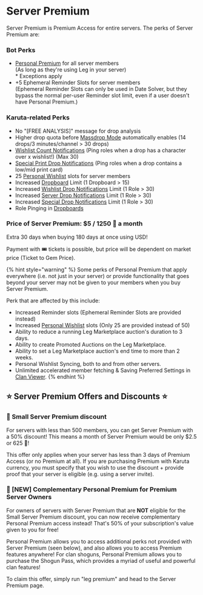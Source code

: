 # Server Premium

Server Premium is Premium Access for entire servers. The perks of Server Premium are:

### Bot Perks

* [Personal Premium](personal-premium.md) for all server members\
  (As long as they're using Leg in your server)\
  \* Exceptions apply
* \+5 Ephemeral Reminder Slots for server members\
  (Ephemeral Reminder Slots can only be used in Date Solver, but they bypass the normal per-user Reminder slot limit, even if a user doesn't have Personal Premium.)

### Karuta-related Perks

* No "\[FREE ANALYSIS]" message for drop analysis
* Higher drop quota before [Massdrop Mode](broken-reference) automatically enables (14 drops/3 minutes/channel > 30 drops)
* [Wishlist Count Notifications](../../admin-management/drop-notifications/wishlist-count-notifications.md) (Ping roles when a drop has a character over x wishlist!) (Max 30)
* [Special Print Drop Notifications](../../admin-management/drop-notifications/special-drop-notifications-1.md) (Ping roles when a drop contains a low/mid print card)
* 25 [Personal Wishlist](https://app.gitbook.com/s/0OfyDder0TDbYepM9qYh/\~/changes/386/karuta-utilities/character-tools/personal-wishlist) slots for server members
* Increased [Dropboard](../../admin-management/dropboards.md) Limit (1 Dropboard > 15)
* Increased [Wishlist Drop Notifications](../../admin-management/drop-notifications/wishlist-drop-notifications.md) Limit (1 Role > 30)
* Increased [Server Drop Notifications](../../admin-management/drop-notifications/server-drop-notifications.md) Limit (1 Role > 30)
* Increased [Special Drop Notifications](../../admin-management/drop-notifications/special-drop-notifications.md) Limit (1 Role > 30)
* Role Pinging in [Dropboards](../../admin-management/dropboards.md)

### Price of Server Premium: $5 / 1250 💎 a month

Extra 30 days when buying 180 days at once using USD!

Payment with :tickets: tickets is possible, but price will be dependent on market price (Ticket to Gem Price).

{% hint style="warning" %}
Some perks of Personal Premium that apply everywhere (i.e. not just in your server) or provide functionality that goes beyond your server may not be given to your members when you buy Server Premium.

Perk that are affected by this include:

* Increased Reminder slots (Ephemeral Reminder Slots are provided instead)
* Increased [Personal Wishlist](https://app.gitbook.com/s/0OfyDder0TDbYepM9qYh/\~/changes/386/karuta-utilities/character-tools/personal-wishlist) slots (Only 25 are provided instead of 50)
* Ability to reduce a running Leg Marketplace auction's duration to 3 days.
* Ability to create Promoted Auctions on the Leg Marketplace.
* Ability to set a Leg Marketplace auction's end time to more than 2 weeks.
* Personal Wishlist Syncing, both to and from other servers.
* Unlimited accelerated member fetching & Saving Preferred Settings in [Clan Viewer](../../karuta-utilities/clan-utilities/clan-viewer.md).
{% endhint %}

## ⭐️ Server Premium Offers and Discounts ⭐️

### 🎉 Small Server Premium discount

For servers with less than 500 members, you can get Server Premium with a 50% discount! This means a month of Server Premium would be only $2.5 or 625 💎!

This offer only applies when your server has less than 3 days of Premium Access (or no Premium at all). If you are purchasing Premium with Karuta currency, you must specify that you wish to use the discount + provide proof that your server is eligible (e.g. using a server invite).

### 🎁 \[NEW] Complementary Personal Premium for Premium Server Owners

For owners of servers with Server Premium that are **NOT** eligible for the Small Server Premium discount, you can now receive complementary Personal Premium access instead! That's 50% of your subscription's value given to you for free!

Personal Premium allows you to access additional perks not provided with Server Premium (seen below), and also allows you to access Premium features anywhere! For clan shoguns, Personal Premium allows you to purchase the Shogun Pass, which provides a myriad of useful and powerful clan features!

To claim this offer, simply run "leg premium" and head to the Server Premium page.
